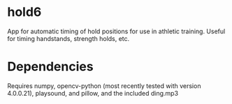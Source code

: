 # hold6
App for automatic timing of hold positions for use in athletic training. Useful for timing handstands, strength holds, etc.

# Dependencies
Requires numpy, opencv-python (most recently tested with version 4.0.0.21), playsound, and pillow, and the included ding.mp3
